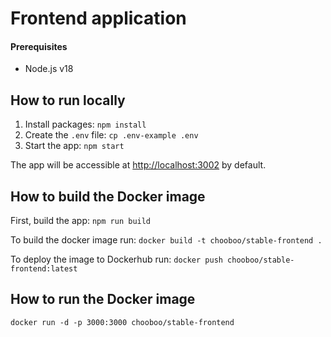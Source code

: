 # Frontend application

#### Prerequisites
- Node.js v18

## How to run locally

1. Install packages: `npm install`
2. Create the `.env` file: `cp .env-example .env`
3. Start the app: `npm start`

The app will be accessible at [http://localhost:3002](http://localhost:3002) by default.

## How to build the Docker image

First, build the app: `npm run build`

To build the docker image run: `docker build -t chooboo/stable-frontend .`

To deploy the image to Dockerhub run: `docker push chooboo/stable-frontend:latest`

## How to run the Docker image

`docker run -d -p 3000:3000 chooboo/stable-frontend`
